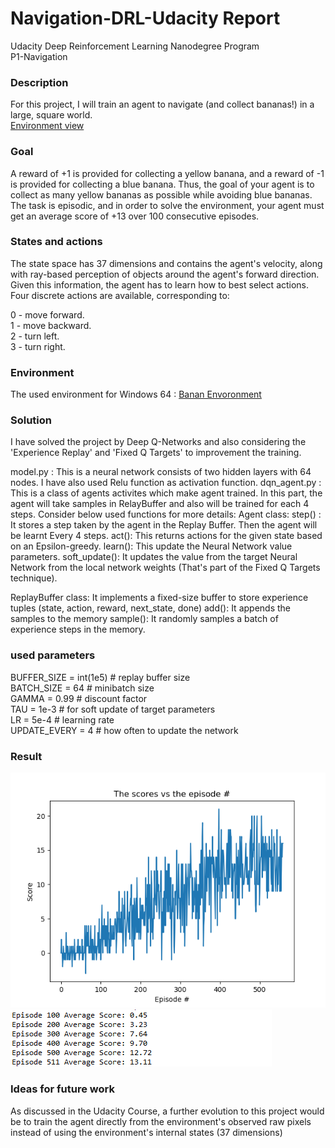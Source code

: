 # Navigation-DRL-Udacity Report
Udacity Deep Reinforcement Learning Nanodegree Program<br/>
P1-Navigation <br/>


### Description
For this project, I will train an agent to navigate (and collect bananas!) in a large, square world.<br/>
[Environment view](https://github.com/HadisAB/Navigation-DRL-Udacity/blob/master/images/videoexample.mp4)



### Goal
A reward of +1 is provided for collecting a yellow banana, and a reward of -1 is provided for collecting a blue banana. Thus, the goal of your agent is to collect as many yellow bananas as possible while avoiding blue bananas.<br/>
The task is episodic, and in order to solve the environment, your agent must get an average score of +13 over 100 consecutive episodes.

### States and actions
The state space has 37 dimensions and contains the agent's velocity, along with ray-based perception of objects around the agent's forward direction. <br/> Given this information, the agent has to learn how to best select actions. Four discrete actions are available, corresponding to:<br/>

0 - move forward.<br/>
1 - move backward.<br/>
2 - turn left.<br/>
3 - turn right.

### Environment
The used environment for Windows 64 :
[Banan Envoronment](https://s3-us-west-1.amazonaws.com/udacity-drlnd/P1/Banana/Banana_Windows_x86_64.zip)


### Solution
I have solved the project by Deep Q-Networks and also considering the 'Experience Replay' and 'Fixed Q Targets' to improvement the training.

model.py : This is a neural network consists of two hidden layers with 64 nodes. I have also used Relu function as activation function.
dqn_agent.py : This is a class of agents activites which make agent trained. 
In this part, the agent will take samples in RelayBuffer and also will be trained for each 4 steps. Consider below used functions for more details:
Agent class:
step() : It stores a step taken by the agent in the Replay Buffer. Then the agent will be learnt Every 4 steps.
act(): This returns actions for the given state based on an Epsilon-greedy.
learn(): This update the Neural Network value parameters.
soft_update(): It updates the value from the target Neural Network from the local network weights (That's part of the Fixed Q Targets technique).

ReplayBuffer class:
It implements a fixed-size buffer to store experience tuples (state, action, reward, next_state, done)
add(): It appends the samples to the memory
sample(): It randomly samples a batch of experience steps in the memory.

### used parameters
BUFFER_SIZE = int(1e5)  # replay buffer size<br/>
BATCH_SIZE = 64         # minibatch size<br/>
GAMMA = 0.99            # discount factor<br/>
TAU = 1e-3              # for soft update of target parameters<br/>
LR = 5e-4               # learning rate <br/>
UPDATE_EVERY = 4        # how often to update the network

### Result

<img src="https://github.com/HadisAB/Navigation-DRL-Udacity/blob/master/images/scores.png" />


<img src="https://github.com/HadisAB/Navigation-DRL-Udacity/blob/master/images/scoretrend.png" />


### Ideas for future work

As discussed in the Udacity Course, a further evolution to this project would be to train the agent directly from the environment's observed raw pixels instead of using the environment's internal states (37 dimensions)

